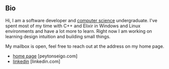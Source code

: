 ## Bio

Hi, I am a software developer and <a href="https://www.cs.ubc.ca/about-our-department" target="_blank" rel="noreferrer noopener">computer science</a> undergraduate. I've spent most of my time with C++ and Elixir in Windows and Linux environments and have a lot more to learn. Right now I am working on learning design intuition and building small things.

My mailbox is open, feel free to reach out at the address on my home page.

- [home page](http://peytonseigo.com) \[peytonseigo.com\]
- [linkedin](https://linkedin.com/in/peytonseigo) \[linkedin.com\]
